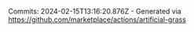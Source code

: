 Commits: 2024-02-15T13:16:20.876Z - Generated via https://github.com/marketplace/actions/artificial-grass
<br>
